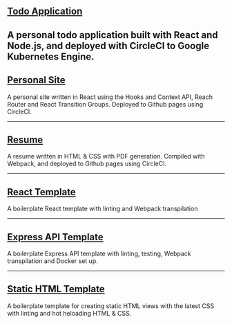 ## [Todo Application](https://github.com/iknowhtml/todo)

A personal todo application built with React and Node.js, and deployed with CircleCI to Google Kubernetes Engine.
---
## [Personal Site](https://github.com/iknowhtml/iknowhtml.github.io)

A personal site written in React using the Hooks and Context API, Reach Router and React Transition Groups. Deployed to Github pages using CircleCI.

---

## [Resume](https://github.com/iknowhtml/iknowhtml.github.io)

A resume written in HTML & CSS with PDF generation. Compiled with Webpack, and deployed to Github pages using CircleCI.

---
## [React Template](https://github.com/iknowhtml/react-template)

A boilerplate React template with linting and Webpack transpilation

---
## [Express API Template](https://github.com/iknowhtml/express-template)

A boilerplate Express API template with linting, testing, Webpack transpilation and Docker set up.

---
## [Static HTML Template](https://github.com/iknowhtml/static-html-template)
A boilerplate template for creating static HTML views with the latest CSS with linting and hot heloading HTML & CSS.